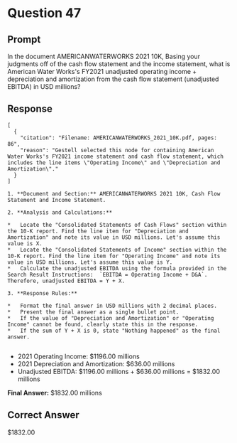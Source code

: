 # Question 47

## Prompt

In the document AMERICANWATERWORKS 2021 10K, Basing your judgments off of the cash flow statement and the income statement, what is American Water Works's FY2021 unadjusted operating income + depreciation and amortization from the cash flow statement (unadjusted EBITDA) in USD millions?

## Response

```results
[
  {
    "citation": "Filename: AMERICANWATERWORKS_2021_10K.pdf, pages: 86",
    "reason": "Gestell selected this node for containing American Water Works's FY2021 income statement and cash flow statement, which includes the line items \"Operating Income\" and \"Depreciation and Amortization\"."
  }
]
```

```cot
1. **Document and Section:** AMERICANWATERWORKS 2021 10K, Cash Flow Statement and Income Statement.

2. **Analysis and Calculations:**

*   Locate the "Consolidated Statements of Cash Flows" section within the 10-K report. Find the line item for "Depreciation and Amortization" and note its value in USD millions. Let's assume this value is X.
*   Locate the "Consolidated Statements of Income" section within the 10-K report. Find the line item for "Operating Income" and note its value in USD millions. Let's assume this value is Y.
*   Calculate the unadjusted EBITDA using the formula provided in the Search Result Instructions:  `EBITDA = Operating Income + D&A`.  Therefore, unadjusted EBITDA = Y + X.

3. **Response Rules:**

*   Format the final answer in USD millions with 2 decimal places.
*   Present the final answer as a single bullet point.
*   If the value of "Depreciation and Amortization" or "Operating Income" cannot be found, clearly state this in the response.
*   If the sum of Y + X is 0, state "Nothing happened" as the final answer.


```

- 2021 Operating Income: $1196.00 millions
- 2021 Depreciation and Amortization: $636.00 millions
- Unadjusted EBITDA: $1196.00 millions + $636.00 millions = $1832.00 millions

**Final Answer:** $1832.00 millions

## Correct Answer

$1832.00
